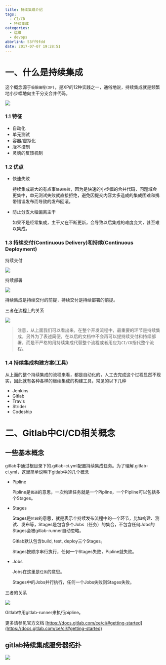 ```yaml
---
title: 持续集成介绍
tags:
  - CI/CD
  - 持续集成
categories:
  - 运维
  - devops
abbrlink: 53ff9fdd
date: 2017-07-07 19:28:51
---
```



# 一、什么是持续集成

这个概念源于`极限编程(XP)`，是XP的12种实践之一，通俗地说，持续集成就是频繁地小步幅地向主干分支合并代码。

![](http://xuh.cn-etc.com/2017/04/16/1492333044202.png!md)


### 1.1 特征

- 自动化
- 单元测试
- 容器/虚拟化
- 版本控制
- 灵魂的反馈机制

### 1.2 优点

- 快速失败

	持续集成最大的有点事`快速失败`，因为是快速的小步幅的合并代码，问题域会更集中，单元测试失败就直接拒绝，避免因提交内容太多造成的集成困难和携带错误发布而导致的发布回滚。

- 防止分支大幅偏离主干

	如果不是经常集成，主干又在不断更新，会导致以后集成的难度变大，甚至难以集成。

### 1.3 持续交付(Continuous Delivery)和持续(Continuous Deployment)


持续交付

![](http://xuh.cn-etc.com/2017/04/16/1492333425508.png!md)

持续部署

![](http://xuh.cn-etc.com/2017/04/16/1492333475513.png!md)


持续集成是持续交付的前提，持续交付是持续部署的前提。

三者在流程上的关系

![](http://xuh.cn-etc.com/2017/04/16/1492333791473.png!md)



> 注意，从上面我们可以看出来，在整个开发流程中，最重要的环节是持续集成，另外为了表述简便，在以后的文档中不会再可以提持续交付和持续部署，而是不严格的用持续集成代替整个流程或者用应为`CI/CD`指代整个流程。


### 1.4 持续集成构建方案(工具)


从上面的整个持续集成的流程来看，都是自动化的，人工去完成这个过程显然不现实，因此就有各种各样的继续集成的构建工具，常见的以下几种


- Jenkins
- Gitlab
- Travis
- Strider
- Codeship


# 二、Gitlab中CI/CD相关概念

## 一些基本概念

gitlab中通过根目录下的.gitlab-ci.yml配置持续集成任务。为了理解.gitlab-ci.yml，这里简单说明下gitlab中的几个概念

- Pipline

	Pipline是`管道`的意思，一次构建任务就是一个Pipline，一个Pipline可以包括多个Stages。

- Stages

	Stages是`阶段`的意思，就是表示个持续发布流程中的一个环节，比如构建、测试、发布等，Stages是包含多个Jobs（任务）的集合，不包含任何Jobs的Stages会被gitlab-runner自动忽略。
	
	Gitlab默认包含build, test, deploy三个Stages。
	
	Stages按顺序串行执行，任何一个Stages失败，Pipline就失败。

- Jobs

	Jobs在这里是`任务`的意思。
	
	Stages中的Jobs并行执行，任何一个Jobs失败则Stages失败。
	
三者的关系

![](http://xuh.cn-etc.com/2017/04/16/1492335916641.png!md)

Gitlab中用gitlab-runner来执行pipline。

更多请参见官方文档 [https://docs.gitlab.com/ce/ci/#getting-started](https://docs.gitlab.com/ce/ci/#getting-started)

## gitlab持续集成服务器拓扑

![](http://xuh.cn-etc.com/2017/07/07/1499427782517.png!md)



